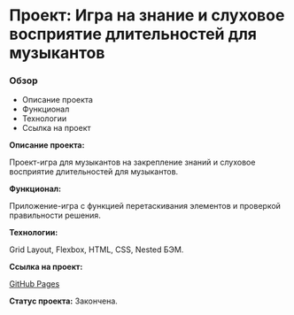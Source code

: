 # Проект: Игра на знание и слуховое восприятие длительностей для музыкантов

### Обзор

- Описание проекта
- Функционал
- Технологии
- Ссылка на проект

**Описание проекта:**

Проект-игра для музыкантов на закрепление знаний и слуховое восприятие длительностей для музыкантов.

**Функционал:**

Приложение-игра с функцией перетаскивания элементов и проверкой правильности решения.

**Технологии:**

Grid Layout, Flexbox, HTML, CSS, Nested БЭМ.

**Ссылка на проект:**

[GitHub Pages](https://olga-mus.github.io/game-rhythm/index.html)

**Статус проекта:**
Закончена.
